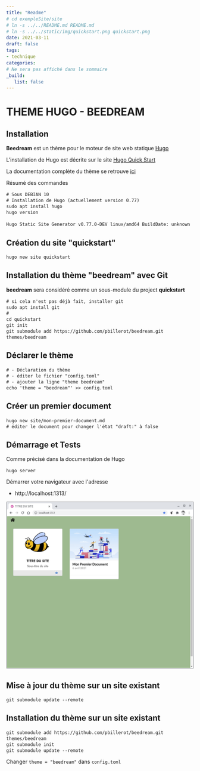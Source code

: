```yaml
---
title: "Readme"
# cd exempleSite/site
# ln -s ../../README.md README.md
# ln -s ../../static/img/quickstart.png quickstart.png
date: 2021-03-11
draft: false
tags:
- technique
categories:
# Ne sera pas affiché dans le sommaire
_build:
   list: false
---
```

<!--more-->
# THEME HUGO - BEEDREAM

## Installation

**Beedream** est un thème pour le moteur de site web statique [Hugo](https://gohugo.io)

L'installation de Hugo est décrite sur le site [Hugo Quick Start](https://gohugo.io/getting-started/quick-start/)

La documentation complète du thème se retrouve [ici](https://www.billerot.eu/beedream/)

Résumé des commandes

    # Sous DEBIAN 10
    # Installation de Hugo (actuellement version 0.77)
    sudo apt install hugo
    hugo version
    
    Hugo Static Site Generator v0.77.0-DEV linux/amd64 BuildDate: unknown

## Création du site "quickstart"

    hugo new site quickstart

## Installation du thème "beedream" avec Git

**beedream** sera considéré comme un sous-module du project **quickstart**

	# si cela n'est pas déjà fait, installer git
    sudo apt install git
    # 
    cd quickstart
    git init
    git submodule add https://github.com/pbillerot/beedream.git themes/beedream

## Déclarer le thème

    # - Déclaration du thème
    # - éditer le fichier "config.toml"
    # - ajouter la ligne "theme beedream"
    echo 'theme = "beedream"' >> config.toml

## Créer un premier document

    hugo new site/mon-premier-document.md
    # éditer le document pour changer l'état "draft:" à false

## Démarrage et Tests
Comme précisé dans la documentation de Hugo

    hugo server

Démarrer votre navigateur avec l'adresse

- http://localhost:1313/

![](static/img/quickstart.png) 

## Mise à jour du thème sur un site existant

    git submodule update --remote

## Installation du thème sur un site existant

    git submodule add https://github.com/pbillerot/beedream.git themes/beedream
    git submodule init
    git submodule update --remote

Changer `theme = "beedream"` dans `config.toml`

